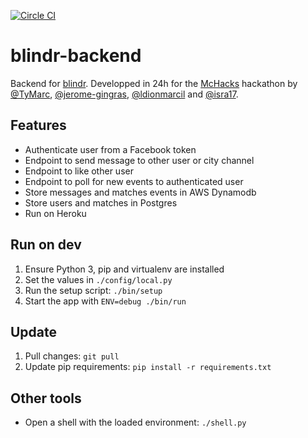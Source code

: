 [![Circle CI](https://circleci.com/gh/theblindr/blindr-backend.svg?style=svg)](https://circleci.com/gh/theblindr/blindr-backend)

# blindr-backend
Backend for [blindr](https://github.com/theblindr/blindr).
Developped in 24h for the [McHacks](http://mchacks.io/) hackathon by [@TyMarc](https://github.com/TyMarc), [@jerome-gingras](https://github.com/jerome-gingras), [@ldionmarcil](https://github.com/ldionmarcil) and [@isra17](https://github.com/isra17).

## Features

 * Authenticate user from a Facebook token
 * Endpoint to send message to other user or city channel
 * Endpoint to like other user
 * Endpoint to poll for new events to authenticated user
 * Store messages and matches events in AWS Dynamodb
 * Store users and matches in Postgres
 * Run on Heroku

## Run on dev
1. Ensure Python 3, pip and virtualenv are installed
2. Set the values in `./config/local.py`
3. Run the setup script: `./bin/setup`
4. Start the app with `ENV=debug ./bin/run`

## Update
1. Pull changes: `git pull`
2. Update pip requirements: `pip install -r requirements.txt`

## Other tools
 - Open a shell with the loaded environment: `./shell.py`
